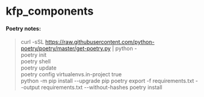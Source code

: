 # kfp_components

#### Poetry notes:

> curl -sSL https://raw.githubusercontent.com/python-poetry/poetry/master/get-poetry.py | python - \
> poetry init \
> poetry shell \
> poetry update \
> poetry config virtualenvs.in-project true \
> python -m pip install --upgrade pip
> poetry export -f requirements.txt --output requirements.txt --without-hashes
> poetry install
